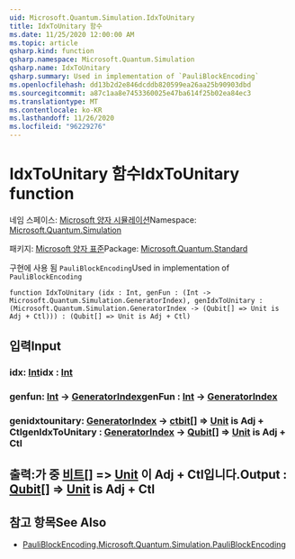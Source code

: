 ```yaml
---
uid: Microsoft.Quantum.Simulation.IdxToUnitary
title: IdxToUnitary 함수
ms.date: 11/25/2020 12:00:00 AM
ms.topic: article
qsharp.kind: function
qsharp.namespace: Microsoft.Quantum.Simulation
qsharp.name: IdxToUnitary
qsharp.summary: Used in implementation of `PauliBlockEncoding`
ms.openlocfilehash: dd13b2d2e846dcddb820599ea26aa25b90903dbd
ms.sourcegitcommit: a87c1aa8e7453360025e47ba614f25b02ea84ec3
ms.translationtype: MT
ms.contentlocale: ko-KR
ms.lasthandoff: 11/26/2020
ms.locfileid: "96229276"
---
```

# <a name="idxtounitary-function"></a><span data-ttu-id="8d792-102">IdxToUnitary 함수</span><span class="sxs-lookup"><span data-stu-id="8d792-102">IdxToUnitary function</span></span>

<span data-ttu-id="8d792-103">네임 스페이스: [Microsoft 양자 시뮬레이션](xref:Microsoft.Quantum.Simulation)</span><span class="sxs-lookup"><span data-stu-id="8d792-103">Namespace: [Microsoft.Quantum.Simulation](xref:Microsoft.Quantum.Simulation)</span></span>

<span data-ttu-id="8d792-104">패키지: [Microsoft 양자 표준](https://nuget.org/packages/Microsoft.Quantum.Standard)</span><span class="sxs-lookup"><span data-stu-id="8d792-104">Package: [Microsoft.Quantum.Standard](https://nuget.org/packages/Microsoft.Quantum.Standard)</span></span>


<span data-ttu-id="8d792-105">구현에 사용 됨 `PauliBlockEncoding`</span><span class="sxs-lookup"><span data-stu-id="8d792-105">Used in implementation of `PauliBlockEncoding`</span></span>

```qsharp
function IdxToUnitary (idx : Int, genFun : (Int -> Microsoft.Quantum.Simulation.GeneratorIndex), genIdxToUnitary : (Microsoft.Quantum.Simulation.GeneratorIndex -> (Qubit[] => Unit is Adj + Ctl))) : (Qubit[] => Unit is Adj + Ctl)
```


## <a name="input"></a><span data-ttu-id="8d792-106">입력</span><span class="sxs-lookup"><span data-stu-id="8d792-106">Input</span></span>

### <a name="idx--int"></a><span data-ttu-id="8d792-107">idx: [Int](xref:microsoft.quantum.lang-ref.int)</span><span class="sxs-lookup"><span data-stu-id="8d792-107">idx : [Int](xref:microsoft.quantum.lang-ref.int)</span></span>




### <a name="genfun--int---generatorindex"></a><span data-ttu-id="8d792-108">genfun: [Int](xref:microsoft.quantum.lang-ref.int) -> [GeneratorIndex](xref:Microsoft.Quantum.Simulation.GeneratorIndex)</span><span class="sxs-lookup"><span data-stu-id="8d792-108">genFun : [Int](xref:microsoft.quantum.lang-ref.int) -> [GeneratorIndex](xref:Microsoft.Quantum.Simulation.GeneratorIndex)</span></span>




### <a name="genidxtounitary--generatorindex---qubit--unit--is-adj--ctl"></a><span data-ttu-id="8d792-109">genidxtounitary: [GeneratorIndex](xref:Microsoft.Quantum.Simulation.GeneratorIndex) -> [ctbit](xref:microsoft.quantum.lang-ref.qubit)[] => [Unit](xref:microsoft.quantum.lang-ref.unit)  is Adj + Ctl</span><span class="sxs-lookup"><span data-stu-id="8d792-109">genIdxToUnitary : [GeneratorIndex](xref:Microsoft.Quantum.Simulation.GeneratorIndex) -> [Qubit](xref:microsoft.quantum.lang-ref.qubit)[] => [Unit](xref:microsoft.quantum.lang-ref.unit)  is Adj + Ctl</span></span>





## <a name="output--qubit--unit--is-adj--ctl"></a><span data-ttu-id="8d792-110">출력:가 중 [비트](xref:microsoft.quantum.lang-ref.qubit)[] => [Unit](xref:microsoft.quantum.lang-ref.unit)  이 Adj + Ctl입니다.</span><span class="sxs-lookup"><span data-stu-id="8d792-110">Output : [Qubit](xref:microsoft.quantum.lang-ref.qubit)[] => [Unit](xref:microsoft.quantum.lang-ref.unit)  is Adj + Ctl</span></span>



## <a name="see-also"></a><span data-ttu-id="8d792-111">참고 항목</span><span class="sxs-lookup"><span data-stu-id="8d792-111">See Also</span></span>

- [<span data-ttu-id="8d792-112">PauliBlockEncoding.</span><span class="sxs-lookup"><span data-stu-id="8d792-112">Microsoft.Quantum.Simulation.PauliBlockEncoding</span></span>](xref:Microsoft.Quantum.Simulation.PauliBlockEncoding)